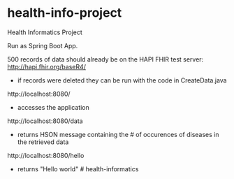 # health-info-project
Health Informatics Project

Run as Spring Boot App.

500 records of data should already be on the HAPI FHIR test server: http://hapi.fhir.org/baseR4/
- if records were deleted they can be run with the code in CreateData.java

http://localhost:8080/
- accesses the application

http://localhost:8080/data
- returns HSON message containing the # of occurences of diseases in the retrieved data

http://localhost:8080/hello 
- returns "Hello world"
#   h e a l t h - i n f o r m a t i c s  
 